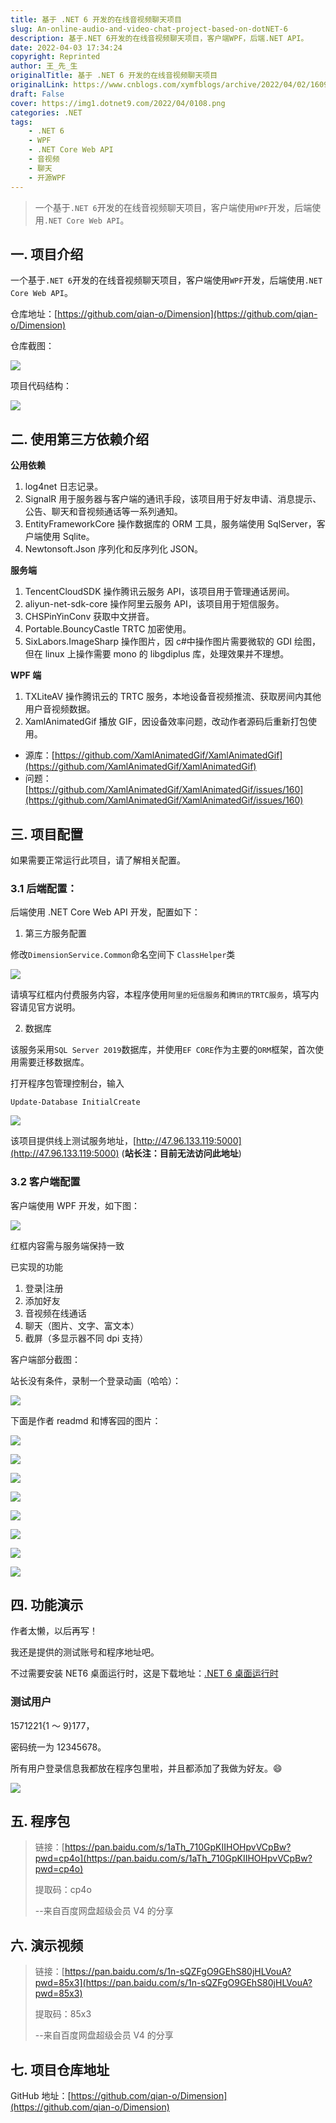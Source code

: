 ```yaml
---
title: 基于 .NET 6 开发的在线音视频聊天项目
slug: An-online-audio-and-video-chat-project-based-on-dotNET-6
description: 基于.NET 6开发的在线音视频聊天项目，客户端WPF，后端.NET API。
date: 2022-04-03 17:34:24
copyright: Reprinted
author: 王_先_生
originalTitle: 基于 .NET 6 开发的在线音视频聊天项目
originalLink: https://www.cnblogs.com/xymfblogs/archive/2022/04/02/16091037.html
draft: False
cover: https://img1.dotnet9.com/2022/04/0108.png
categories: .NET
tags: 
    - .NET 6
    - WPF
    - .NET Core Web API
    - 音视频
    - 聊天
    - 开源WPF
---
```


> 一个基于`.NET 6`开发的在线音视频聊天项目，客户端使用`WPF`开发，后端使用`.NET Core Web API`。

## 一. 项目介绍

一个基于`.NET 6`开发的在线音视频聊天项目，客户端使用`WPF`开发，后端使用`.NET Core Web API`。

仓库地址：[https://github.com/qian-o/Dimension](https://github.com/qian-o/Dimension)

仓库截图：

![](https://img1.dotnet9.com/2022/04/0113.png)

项目代码结构：

![](https://img1.dotnet9.com/2022/04/0114.png)

## 二. 使用第三方依赖介绍

**公用依赖**

1. log4net 日志记录。
2. SignalR 用于服务器与客户端的通讯手段，该项目用于好友申请、消息提示、公告、聊天和音视频通话等一系列通知。
3. EntityFrameworkCore 操作数据库的 ORM 工具，服务端使用 SqlServer，客户端使用 Sqlite。
4. Newtonsoft.Json 序列化和反序列化 JSON。

**服务端**

1. TencentCloudSDK 操作腾讯云服务 API，该项目用于管理通话房间。
2. aliyun-net-sdk-core 操作阿里云服务 API，该项目用于短信服务。
3. CHSPinYinConv 获取中文拼音。
4. Portable.BouncyCastle TRTC 加密使用。
5. SixLabors.ImageSharp 操作图片，因 c#中操作图片需要微软的 GDI 绘图，但在 linux 上操作需要 mono 的 libgdiplus 库，处理效果并不理想。

**WPF 端**

1. TXLiteAV 操作腾讯云的 TRTC 服务，本地设备音视频推流、获取房间内其他用户音视频数据。
2. XamlAnimatedGif 播放 GIF，因设备效率问题，改动作者源码后重新打包使用。

- 源库：[https://github.com/XamlAnimatedGif/XamlAnimatedGif](https://github.com/XamlAnimatedGif/XamlAnimatedGif)
- 问题：[https://github.com/XamlAnimatedGif/XamlAnimatedGif/issues/160](https://github.com/XamlAnimatedGif/XamlAnimatedGif/issues/160)

## 三. 项目配置

如果需要正常运行此项目，请了解相关配置。

### 3.1 后端配置：

后端使用 .NET Core Web API 开发，配置如下：

1. 第三方服务配置

修改`DimensionService.Common`命名空间下 `ClassHelper`类

![](https://img1.dotnet9.com/2022/04/0101.png)

请填写红框内付费服务内容，本程序使用`阿里的短信服务`和`腾讯的TRTC服务`，填写内容请见官方说明。

2. 数据库

该服务采用`SQL Server 2019`数据库，并使用`EF CORE`作为主要的`ORM`框架，首次使用需要迁移数据库。

打开程序包管理控制台，输入

```shell
Update-Database InitialCreate
```

![](https://img1.dotnet9.com/2022/04/0102.png)

该项目提供线上测试服务地址，[http://47.96.133.119:5000](http://47.96.133.119:5000) (**站长注：目前无法访问此地址**)

### 3.2 客户端配置

客户端使用 WPF 开发，如下图：

![](https://img1.dotnet9.com/2022/04/0103.png)

红框内容需与服务端保持一致

已实现的功能

1. 登录|注册
2. 添加好友
3. 音视频在线通话
4. 聊天（图片、文字、富文本）
5. 截屏（多显示器不同 dpi 支持）

客户端部分截图：

站长没有条件，录制一个登录动画（哈哈）：

![](https://img1.dotnet9.com/2022/04/0115.gif)

下面是作者 readmd 和博客园的图片：

![](https://img1.dotnet9.com/2022/04/0104.png)

![](https://img1.dotnet9.com/2022/04/0105.png)

![](https://img1.dotnet9.com/2022/04/0106.png)

![](https://img1.dotnet9.com/2022/04/0107.png)

![](https://img1.dotnet9.com/2022/04/0108.png)

![](https://img1.dotnet9.com/2022/04/0109.png)

![](https://img1.dotnet9.com/2022/04/0110.png)

![](https://img1.dotnet9.com/2022/04/0111.png)

## 四. 功能演示

作者太懒，以后再写！

我还是提供的测试账号和程序地址吧。

不过需要安装 NET6 桌面运行时，这是下载地址：[.NET 6 桌面运行时](https://dotnet.microsoft.com/en-us/download/dotnet/thank-you/runtime-desktop-6.0.3-windows-x64-installer)

### 测试用户

1571221{1 ～ 9}177，

密码统一为 12345678。

所有用户登录信息我都放在程序包里啦，并且都添加了我做为好友。😄

![](https://img1.dotnet9.com/2022/04/0112.png)

## 五. 程序包

> 链接：[https://pan.baidu.com/s/1aTh_710GpKIIHOHpvVCpBw?pwd=cp4o](https://pan.baidu.com/s/1aTh_710GpKIIHOHpvVCpBw?pwd=cp4o)
>
> 提取码：cp4o
>
> --来自百度网盘超级会员 V4 的分享

## 六. 演示视频

> 链接：[https://pan.baidu.com/s/1n-sQZFgO9GEhS80jHLVouA?pwd=85x3](https://pan.baidu.com/s/1n-sQZFgO9GEhS80jHLVouA?pwd=85x3)
>
> 提取码：85x3
>
> --来自百度网盘超级会员 V4 的分享

## 七. 项目仓库地址

GitHub 地址：[https://github.com/qian-o/Dimension](https://github.com/qian-o/Dimension)
